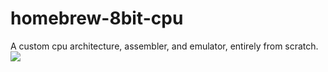 # homebrew-8bit-cpu
A custom cpu architecture, assembler, and emulator, entirely from scratch.
![](https://github.com/ryanweideman/homebrew-8bit-cpu/media/emulator.gif)
